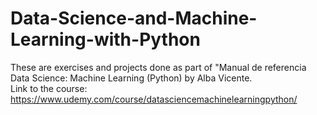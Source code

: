 # Data-Science-and-Machine-Learning-with-Python
These are exercises and projects done as part of "Manual de referencia Data Science: Machine Learning (Python) by Alba Vicente.<br>
Link to the course: https://www.udemy.com/course/datasciencemachinelearningpython/

